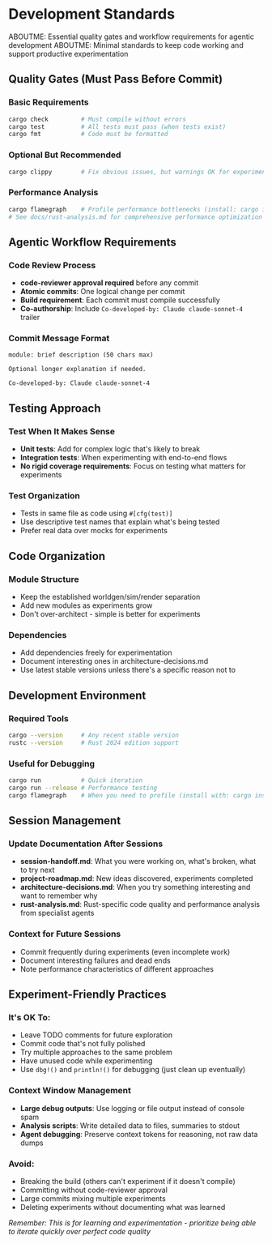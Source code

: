# Development Standards

ABOUTME: Essential quality gates and workflow requirements for agentic development
ABOUTME: Minimal standards to keep code working and support productive experimentation

## Quality Gates (Must Pass Before Commit)

### Basic Requirements
```bash
cargo check         # Must compile without errors
cargo test          # All tests must pass (when tests exist)
cargo fmt           # Code must be formatted
```

### Optional But Recommended
```bash
cargo clippy        # Fix obvious issues, but warnings OK for experiments
```

### Performance Analysis
```bash
cargo flamegraph    # Profile performance bottlenecks (install: cargo install flamegraph)
# See docs/rust-analysis.md for comprehensive performance optimization roadmap
```

## Agentic Workflow Requirements

### Code Review Process
- **code-reviewer approval required** before any commit
- **Atomic commits**: One logical change per commit  
- **Build requirement**: Each commit must compile successfully
- **Co-authorship**: Include `Co-developed-by: Claude claude-sonnet-4` trailer

### Commit Message Format
```
module: brief description (50 chars max)

Optional longer explanation if needed.

Co-developed-by: Claude claude-sonnet-4
```

## Testing Approach

### Test When It Makes Sense
- **Unit tests**: Add for complex logic that's likely to break
- **Integration tests**: When experimenting with end-to-end flows
- **No rigid coverage requirements**: Focus on testing what matters for experiments

### Test Organization
- Tests in same file as code using `#[cfg(test)]`
- Use descriptive test names that explain what's being tested
- Prefer real data over mocks for experiments

## Code Organization

### Module Structure
- Keep the established worldgen/sim/render separation
- Add new modules as experiments grow
- Don't over-architect - simple is better for experiments

### Dependencies
- Add dependencies freely for experimentation
- Document interesting ones in architecture-decisions.md
- Use latest stable versions unless there's a specific reason not to

## Development Environment

### Required Tools
```bash
cargo --version     # Any recent stable version
rustc --version     # Rust 2024 edition support
```

### Useful for Debugging
```bash
cargo run           # Quick iteration
cargo run --release # Performance testing
cargo flamegraph    # When you need to profile (install with: cargo install flamegraph)
```

## Session Management

### Update Documentation After Sessions
- **session-handoff.md**: What you were working on, what's broken, what to try next
- **project-roadmap.md**: New ideas discovered, experiments completed
- **architecture-decisions.md**: When you try something interesting and want to remember why
- **rust-analysis.md**: Rust-specific code quality and performance analysis from specialist agents

### Context for Future Sessions
- Commit frequently during experiments (even incomplete work)  
- Document interesting failures and dead ends
- Note performance characteristics of different approaches

## Experiment-Friendly Practices

### It's OK To:
- Leave TODO comments for future exploration
- Commit code that's not fully polished
- Try multiple approaches to the same problem
- Have unused code while experimenting
- Use `dbg!()` and `println!()` for debugging (just clean up eventually)

### Context Window Management
- **Large debug outputs**: Use logging or file output instead of console spam
- **Analysis scripts**: Write detailed data to files, summaries to stdout
- **Agent debugging**: Preserve context tokens for reasoning, not raw data dumps

### Avoid:
- Breaking the build (others can't experiment if it doesn't compile)
- Committing without code-reviewer approval
- Large commits mixing multiple experiments
- Deleting experiments without documenting what was learned

*Remember: This is for learning and experimentation - prioritize being able to iterate quickly over perfect code quality*
